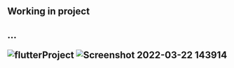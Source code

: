 <h2>Working in project<h2>...


![flutterProject](https://user-images.githubusercontent.com/98491571/159301049-9fa5692d-d950-410a-bee6-72e11cdb67db.png)
![Screenshot 2022-03-22 143914](https://user-images.githubusercontent.com/98491571/159542179-0679996d-5bd8-46c5-9a8b-243d97e45129.png)
